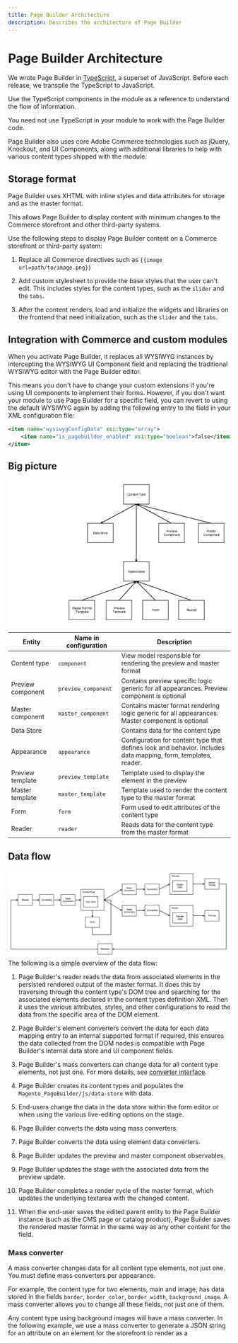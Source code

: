 ```yaml
---
title: Page Builder Architecture
description: Describes the architecture of Page Builder
---
```


# Page Builder Architecture

We wrote Page Builder in [TypeScript], a superset of JavaScript. Before each release, we transpile the TypeScript to JavaScript.

Use the TypeScript components in the module as a reference to understand the flow of information.

<InlineAlert variant="info" slots="text"/>

You need not use TypeScript in your module to work with the Page Builder code.

Page Builder also uses core Adobe Commerce technologies such as jQuery, Knockout, and UI Components, along with additional libraries to help with various content types shipped with the module.

## Storage format

Page Builder uses XHTML with inline styles and data attributes for storage and as the master format.

This allows Page Builder to display content with minimum changes to the Commerce storefront and other third-party systems.

Use the following steps to display Page Builder content on a Commerce storefront or third-party system:

1. Replace all Commerce directives such as `{{image url=path/to/image.png}}`

1. Add custom stylesheet to provide the base styles that the user can't edit. This includes styles for the content types, such as the `slider` and the `tabs`.

1. After the content renders, load and initialize the widgets and libraries on the frontend that need initialization, such as the `slider` and the `tabs`.

## Integration with Commerce and custom modules

When you activate Page Builder, it replaces all WYSIWYG instances by intercepting the WYSIWYG UI Component field and replacing the traditional WYSIWYG editor with the Page Builder editor.

This means you don't have to change your custom extensions if you're using UI components to implement their forms. However, if you don't want your module to use Page Builder for a specific field, you can revert to using the default WYSIWYG again by adding the following entry to the field in your XML configuration file:

```xml
<item name="wysiwygConfigData" xsi:type="array">
    <item name="is_pagebuilder_enabled" xsi:type="boolean">false</item>
</item>
```

## Big picture

![Page Builder big picture](../../_images/page-builder/big-picture.png)

| Entity            | Name in configuration | Description                                                                                                    |
|-------------------|-----------------------|----------------------------------------------------------------------------------------------------------------|
| Content type      | `component`           | View model responsible for rendering the preview and master format                                             |
| Preview component | `preview_component`   | Contains preview specific logic generic for all appearances. Preview component is optional                     |
| Master component  | `master_component`    | Contains master format rendering logic generic for all appearances. Master component is optional               |
| Data Store        |                       | Contains data for the content type                                                                             |
| Appearance        | `appearance`          | Configuration for content type that defines look and behavior. Includes data mapping, form, templates, reader. |
| Preview template  | `preview_template`    | Template used to display the element in the preview                                                            |
| Master template   | `master_template`     | Template used to render the content type to the master format                                                  |
| Form              | `form`                | Form used to edit attributes of the content type                                                               |
| Reader            | `reader`              | Reads data for the content type from the master format                                                         |

## Data flow

![Page Builder data flow](../../_images/page-builder/data-flow.png)
The following is a simple overview of the data flow:

1. Page Builder's reader reads the data from associated elements in the persisted rendered output of the master format. It does this by traversing through the content type's DOM tree and searching for the associated elements declared in the content types definition XML. Then it uses the various attributes, styles, and other configurations to read the data from the specific area of the DOM element.

1. Page Builder's element converters convert the data for each data mapping entry to an internal supported format if required, this ensures the data collected from the DOM nodes is compatible with Page Builder's internal data store and UI component fields.

1. Page Builder's mass converters can change data for all content type elements, not just one. For more details, see [converter interface](configurations.md).

1. Page Builder creates its content types and populates the `Magento_PageBuilder/js/data-store` with data.

1. End-users change the data in the data store within the form editor or when using the various live-editing options on the stage.

1. Page Builder converts the data using mass converters.

1. Page Builder converts the data using element data converters.

1. Page Builder updates the preview and master component observables.

1. Page Builder updates the stage with the associated data from the preview update.

1. Page Builder completes a render cycle of the master format, which updates the underlying textarea with the changed content.

1. When the end-user saves the edited parent entity to the Page Builder instance (such as the CMS page or catalog product), Page Builder saves the rendered master format in the same way as any other content for the field.

### Mass converter

A mass converter changes data for all content type elements, not just one. You must define mass converters per appearance.

For example, the content type for two elements, main and image, has data stored in the fields `border`, `border_color`, `border_width`, `background_image`. A mass converter allows you to change all these fields, not just one of them.

Any content type using background images will have a mass converter. In the following example, we use a mass converter to generate a JSON string for an attribute on an element for the storefront to render as a <style /> block.

```xml
<converters>
    <converter name="background_images" component="Magento_PageBuilder/js/mass-converter/background-images">
        <config>
            <item name="attribute_name" value="background_images"/>
            <item name="desktop_image_variable" value="background_image"/>
            <item name="mobile_image_variable" value="mobile_image"/>
        </config>
    </converter>
</converters>
```

Here's the interface for these converters:

```typescript
interface ConverterInterface {
    /**
     * Process data after it's read and converted by element converters
     *
     * @param {ConverterDataInterface} data
     * @param {ConverterConfigInterface} config
     * @returns {object}
     */
    fromDom(data: ConverterDataInterface, config: ConverterConfigInterface): object;

    /**
     * Process data before it's converted by element converters
     *
     * @param {ConverterDataInterface} data
     * @param {ConverterConfigInterface} config
     * @returns {object}
     */
    toDom(data: ConverterDataInterface, config: ConverterConfigInterface): object;
}
```

For more information, read about how Page Builder [stores data](#datastore).

### Element converter

An element converter changes a single field at a time.

For example:

```xml
<element name="main">
    <style name="display" source="display"
           converter="Magento_PageBuilder/js/converter/style/display"
           preview_converter="Magento_PageBuilder/js/converter/style/preview/display"/>
</element>
```

## Datastore

Page Builder stores data for content types in a simple object called the DataStore: `Magento_PageBuilder/js/data-store`.

The `name` parameter from the [content type configuration](configurations.md) (or `storage_key` if specified) is the name of a parameter in the DataStore. You can use the `subscribe` method to listen for changes in the `DataStore` and perform custom actions like updating the UI.

This is how the system binds the data from the DataStore to your elements attribute or style. When you include a new attribute or style, you must specify where it should retrieve its data from the content type. These `name` values normally bind to the field names within UI component forms. The field names are the keys we use to save the data.

## Content type configuration

See [content type configuration](configurations.md) for more information.

## Appearances

Appearances provide several ways to customize your content types. For example, you can:

1. Add new style properties to existing content types.

1. Add new attributes to existing content types. This is similar to adding new style properties.

1. Change templates.

1. Move data between elements, by data-mapping within the content type's configuration file. For example, a developer can move the `margin` style property from one element to another.

1. Change the form for a [content type].

## Module structure

| File type               | Location                                                                                       |
|-------------------------|------------------------------------------------------------------------------------------------|
| Content type components | `Vendor/ModuleName/view/adminhtml/web/js/content-type/content-type-name`                       |
| Content type templates  | `Vendor/ModuleName/view/adminhtml/web/template/content-type/content-type-name/appearance-name` |
| Styles                  | `Vendor/ModuleName/view/adminhtml/web/css/source/content-type/content-type-name`               |

<InlineAlert variant="info" slots="text"/>

We have also considered introducing an appearance component and/or moving the initialization of the libraries to bindings. This would allow you to add custom logic per appearance changes and libraries per appearance for content types like the `slider` and the `tabs`.

[TypeScript]: https://www.typescriptlang.org/
